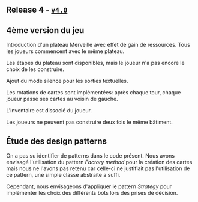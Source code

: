 ## Release 4 - [`v4.0`](https://github.com/uca-m1informatique-softeng/M1-S1-7W-lamac/tree/v4.0)

## 4ème version du jeu

Introduction d'un plateau Merveille avec effet de gain de ressources. 
Tous les joueurs commencent avec le même plateau.

Les étapes du plateau sont disponibles, mais le joueur n'a pas encore le choix de les construire.

Ajout du mode silence pour les sorties textuelles.

Les rotations de cartes sont implémentées: après chaque tour, chaque joueur passe ses cartes au voisin de gauche.

L'inventaire est dissocié du joueur.

Les joueurs ne peuvent pas construire deux fois le même bâtiment.

## Étude des design patterns

On a pas su identifier de patterns dans le code présent. 
Nous avons envisagé l'utilisation du pattern *Factory method* pour la création des cartes mais nous ne l'avons pas
retenu car celle-ci ne justifiait pas l'utilisation de ce pattern, une simple classe abstraite a suffi.

Cependant, nous envisageons d'appliquer le pattern *Strategy* pour implémenter les choix des différents bots
lors des prises de décision.
